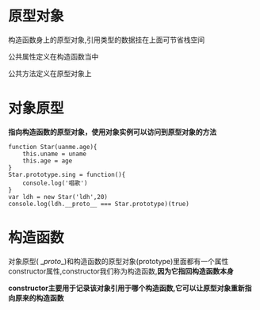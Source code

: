 <h1>原型对象</h1>

构造函数身上的原型对象,引用类型的数据挂在上面可节省栈空间

公共属性定义在构造函数当中

公共方法定义在原型对象上

<h1>对象原型</h1>

<strong>指向构造函数的原型对象，使用对象实例可以访问到原型对象的方法</strong>

```
function Star(uanme.age){
	this.uname = uname
	this.age = age
}
Star.prototype.sing = function(){
	console.log('唱歌')
}
var ldh = new Star('ldh',20)
console.log(ldh.__proto__ === Star.prototype)(true)
```

<h1>构造函数</h1>

对象原型( \__proto__)和构造函数的原型对象(prototype)里面都有一个属性 constructor属性,constructor我们称为构造函数,<strong>因为它指回构造函数本身</strong>

<strong>constructor主要用于记录该对象引用于哪个构造函数,它可以让原型对象重新指向原来的构造函数</strong>